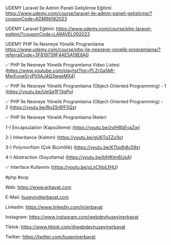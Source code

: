 UDEMY Laravel İle Admin Paneli Geliştirme Eğitimi: https://www.udemy.com/course/laravel-ile-admin-paneli-gelistirme/?couponCode=ADMIN092023

UDEMY Laravel Eğitimi:
https://www.udemy.com/course/php-laravel-egitimi/?couponCode=LARAVEL092023

UDEMY PHP İle Nesneye Yönelik Programlama
https://www.udemy.com/course/php-ile-nesneye-yonelik-programlama/?referralCode=3F819739F4AE5A19E8A0

✅ PHP İle Nesneye Yönelik Programlama Video Listesi (https://www.youtube.com/playlist?list=PLZrGa5MI-MwXvow5ryPh1iAJ4Q3wgeMX4)

✅ PHP İle Nesneye Yönelik Programlama (Object-Oriented Programming) - 1 (https://youtu.be/UeQq1F13qPo)

✅ PHP İle Nesneye Yönelik Programlama (Object-Oriented Programming) - 2 (https://youtu.be/Rp2Sr6fF5Qs)

✅ PHP İle Nesneye Yönelik Programlama İlkeleri

1-) Encapsulation (Kapsülleme) (https://youtu.be/zvlH8bEyaZw)

2-) Inheritance (Kalıtım) (https://youtu.be/gU6TqZZu1lo)

3-) Polymorfism (Çok Biçimlilik) (https://youtu.be/KTtpdh8c59s)

4-) Abstraction (Soyutlama) (https://youtu.be/blHKtm6IJxA)

✅ Interface Kullanımı (https://youtu.be/oLnChbiLfHU)

#php #oop

Web: https://www.erbayat.com

E-Mail: huseyin@erbayat.com

Linkedin: https://www.linkedin.com/in/erbayat

Instagram: https://www.instagram.com/webdevhuseyinerbayat

Tiktok: https://www.tiktok.com/@webdevhuseyinerbayat

Twitter: https://twitter.com/huseyinerbayat